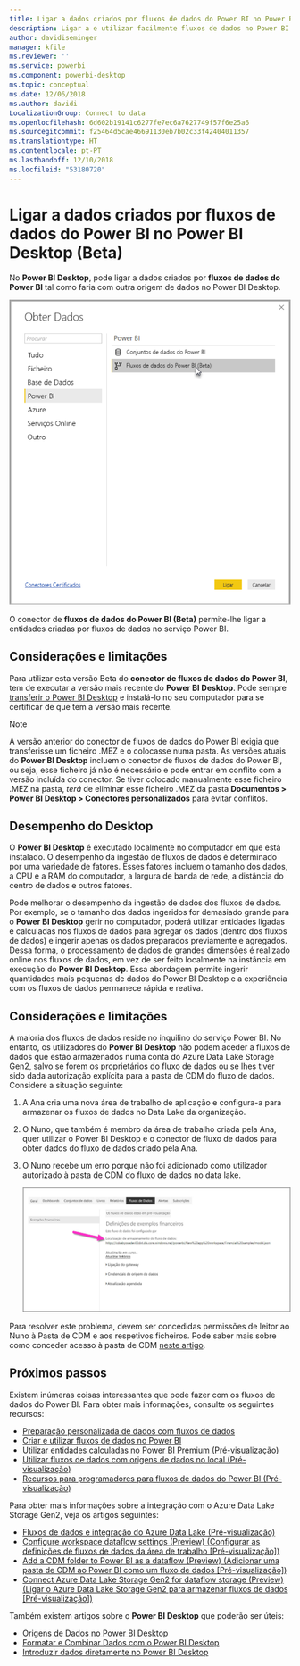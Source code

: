 ```yaml
---
title: Ligar a dados criados por fluxos de dados do Power BI no Power BI Desktop (Beta)
description: Ligar a e utilizar facilmente fluxos de dados no Power BI Desktop
author: davidiseminger
manager: kfile
ms.reviewer: ''
ms.service: powerbi
ms.component: powerbi-desktop
ms.topic: conceptual
ms.date: 12/06/2018
ms.author: davidi
LocalizationGroup: Connect to data
ms.openlocfilehash: 6d602b19141c6277fe7ec6a7627749f57f6e25a6
ms.sourcegitcommit: f25464d5cae46691130eb7b02c33f42404011357
ms.translationtype: HT
ms.contentlocale: pt-PT
ms.lasthandoff: 12/10/2018
ms.locfileid: "53180720"
---
```

# <a name="connect-to-data-created-by-power-bi-dataflows-in-power-bi-desktop-beta"></a>Ligar a dados criados por fluxos de dados do Power BI no Power BI Desktop (Beta)
No **Power BI Desktop**, pode ligar a dados criados por **fluxos de dados do Power BI** tal como faria com outra origem de dados no Power BI Desktop.

![Ligar a fluxos de dados](media/desktop-connect-dataflows/connect-dataflows_01.png)

O conector de **fluxos de dados do Power BI (Beta)** permite-lhe ligar a entidades criadas por fluxos de dados no serviço Power BI. 

## <a name="considerations-and-limitations"></a>Considerações e limitações

Para utilizar esta versão Beta do **conector de fluxos de dados do Power BI**, tem de executar a versão mais recente do **Power BI Desktop**. Pode sempre [transferir o Power BI Desktop](desktop-get-the-desktop.md) e instalá-lo no seu computador para se certificar de que tem a versão mais recente.  

> [!NOTE]
> A versão anterior do conector de fluxos de dados do Power BI exigia que transferisse um ficheiro .MEZ e o colocasse numa pasta. As versões atuais do **Power BI Desktop** incluem o conector de fluxos de dados do Power BI, ou seja, esse ficheiro já não é necessário e pode entrar em conflito com a versão incluída do conector. Se tiver colocado manualmente esse ficheiro .MEZ na pasta, *terá* de eliminar esse ficheiro .MEZ da pasta **Documentos > Power BI Desktop > Conectores personalizados** para evitar conflitos. 

## <a name="desktop-performance"></a>Desempenho do Desktop
O **Power BI Desktop** é executado localmente no computador em que está instalado. O desempenho da ingestão de fluxos de dados é determinado por uma variedade de fatores. Esses fatores incluem o tamanho dos dados, a CPU e a RAM do computador, a largura de banda de rede, a distância do centro de dados e outros fatores.

Pode melhorar o desempenho da ingestão de dados dos fluxos de dados. Por exemplo, se o tamanho dos dados ingeridos for demasiado grande para o **Power BI Desktop** gerir no computador, poderá utilizar entidades ligadas e calculadas nos fluxos de dados para agregar os dados (dentro dos fluxos de dados) e ingerir apenas os dados preparados previamente e agregados. Dessa forma, o processamento de dados de grandes dimensões é realizado online nos fluxos de dados, em vez de ser feito localmente na instância em execução do **Power BI Desktop**. Essa abordagem permite ingerir quantidades mais pequenas de dados do Power BI Desktop e a experiência com os fluxos de dados permanece rápida e reativa.

## <a name="considerations-and-limitations"></a>Considerações e limitações

A maioria dos fluxos de dados reside no inquilino do serviço Power BI. No entanto, os utilizadores do **Power BI Desktop** não podem aceder a fluxos de dados que estão armazenados numa conta do Azure Data Lake Storage Gen2, salvo se forem os proprietários do fluxo de dados ou se lhes tiver sido dada autorização explícita para a pasta de CDM do fluxo de dados. Considere a situação seguinte:

1.  A Ana cria uma nova área de trabalho de aplicação e configura-a para armazenar os fluxos de dados no Data Lake da organização.
2.  O Nuno, que também é membro da área de trabalho criada pela Ana, quer utilizar o Power BI Desktop e o conector de fluxo de dados para obter dados do fluxo de dados criado pela Ana.
3.  O Nuno recebe um erro porque não foi adicionado como utilizador autorizado à pasta de CDM do fluxo de dados no data lake.

    ![Erro ao tentar utilizar o fluxo de dados](media/service-dataflows-configure-workspace-storage-settings/dataflow-storage-settings_08.jpg)

Para resolver este problema, devem ser concedidas permissões de leitor ao Nuno à Pasta de CDM e aos respetivos ficheiros. Pode saber mais sobre como conceder acesso à pasta de CDM [neste artigo](https://go.microsoft.com/fwlink/?linkid=2029121).




## <a name="next-steps"></a>Próximos passos
Existem inúmeras coisas interessantes que pode fazer com os fluxos de dados do Power BI. Para obter mais informações, consulte os seguintes recursos:

* [Preparação personalizada de dados com fluxos de dados](service-dataflows-overview.md)
* [Criar e utilizar fluxos de dados no Power BI](service-dataflows-create-use.md)
* [Utilizar entidades calculadas no Power BI Premium (Pré-visualização)](service-dataflows-computed-entities-premium.md)
* [Utilizar fluxos de dados com origens de dados no local (Pré-visualização)](service-dataflows-on-premises-gateways.md)
* [Recursos para programadores para fluxos de dados do Power BI (Pré-visualização)](service-dataflows-developer-resources.md)

Para obter mais informações sobre a integração com o Azure Data Lake Storage Gen2, veja os artigos seguintes:

* [Fluxos de dados e integração do Azure Data Lake (Pré-visualização)](service-dataflows-azure-data-lake-integration.md)
* [Configure workspace dataflow settings (Preview) (Configurar as definições de fluxos de dados da área de trabalho [Pré-visualização])](service-dataflows-configure-workspace-storage-settings.md)
* [Add a CDM folder to Power BI as a dataflow (Preview) (Adicionar uma pasta de CDM ao Power BI como um fluxo de dados [Pré-visualização])](service-dataflows-add-cdm-folder.md)
* [Connect Azure Data Lake Storage Gen2 for dataflow storage (Preview) (Ligar o Azure Data Lake Storage Gen2 para armazenar fluxos de dados [Pré-visualização])](service-dataflows-connect-azure-data-lake-storage-gen2.md)

Também existem artigos sobre o **Power BI Desktop** que poderão ser úteis:

* [Origens de Dados no Power BI Desktop](desktop-data-sources.md)
* [Formatar e Combinar Dados com o Power BI Desktop](desktop-shape-and-combine-data.md)
* [Introduzir dados diretamente no Power BI Desktop](desktop-enter-data-directly-into-desktop.md)   

